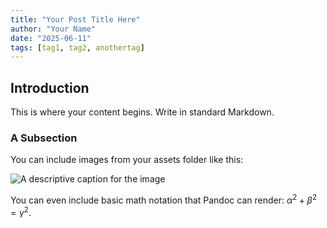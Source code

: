 ```yaml
---
title: "Your Post Title Here"
author: "Your Name"
date: "2025-06-11"
tags: [tag1, tag2, anothertag]
---
```


## Introduction

This is where your content begins. Write in standard Markdown.

### A Subsection

You can include images from your assets folder like this:

![A descriptive caption for the image](../03_assets/my-blog-post/diagram.png)

You can even include basic math notation that Pandoc can render: $\alpha^2 + \beta^2 = \gamma^2$.